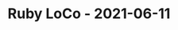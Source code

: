 ---
layout: post
title: Ruby LoCo - 2021-06-11
datetime: '2021-06-11T12:00:00-04:00'
name: Ruby LoCo
external_url: https://www.meetup.com/Ruby-LoCo/events/vfpqrryccjbpb/
online_event: false
year_month: 2021-06
---